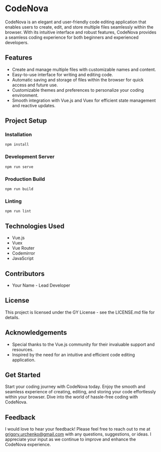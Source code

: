 # CodeNova

CodeNova is an elegant and user-friendly code editing application that enables users to create, edit, and store multiple files seamlessly within the browser. With its intuitive interface and robust features, CodeNova provides a seamless coding experience for both beginners and experienced developers.

## Features

- Create and manage multiple files with customizable names and content.
- Easy-to-use interface for writing and editing code.
- Automatic saving and storage of files within the browser for quick access and future use.
- Customizable themes and preferences to personalize your coding environment.
- Smooth integration with Vue.js and Vuex for efficient state management and reactive updates.

## Project Setup

### Installation

```
npm install
```

### Development Server

```
npm run serve
```

### Production Build

```
npm run build
```

### Linting

```
npm run lint
```

## Technologies Used

- Vue.js
- Vuex
- Vue Router
- Codemirror
- JavaScript

## Contributors

- Your Name - Lead Developer

## License

This project is licensed under the GY License - see the LICENSE.md file for details.

## Acknowledgements

- Special thanks to the Vue.js community for their invaluable support and resources.
- Inspired by the need for an intuitive and efficient code editing application.

## Get Started

Start your coding journey with CodeNova today. Enjoy the smooth and seamless experience of creating, editing, and storing your code effortlessly within your browser. Dive into the world of hassle-free coding with CodeNova.

## Feedback

I would love to hear your feedback! Please feel free to reach out to me at grigory.urchenko@gmail.com with any questions, suggestions, or ideas. I appreciate your input as we continue to improve and enhance the CodeNova experience.
